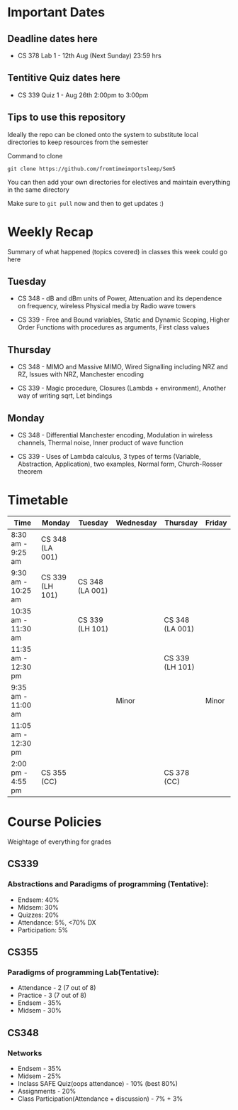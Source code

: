 # Important Dates

## Deadline dates here

- CS 378 Lab 1 - 12th Aug (Next Sunday) 23:59 hrs

## Tentitive Quiz dates here

- CS 339 Quiz 1 - Aug 26th 2:00pm to 3:00pm

## Tips to use this repository

Ideally the repo can be cloned onto the system to substitute local directories to keep resources from the semester

Command to clone 

`` git clone https://github.com/fromtimeimportsleep/Sem5 ``

You can then add your own directories for electives and maintain everything in the same directory

Make sure to ``git pull`` now and then to get updates :)

# Weekly Recap

Summary of what happened (topics covered) in classes this week could go here

## Tuesday

- CS 348 - dB and dBm units of Power, Attenuation and its dependence on frequency, wireless Physical media by Radio wave towers

- CS 339 - Free and Bound variables, Static and Dynamic Scoping, Higher Order Functions with procedures as arguments, First class values

## Thursday

- CS 348 - MIMO and Massive MIMO, Wired Signalling including NRZ and RZ, Issues with NRZ, Manchester encoding

- CS 339 - Magic procedure, Closures (Lambda + environment), Another way of writing sqrt, Let bindings

## Monday

- CS 348 - Differential Manchester encoding, Modulation in wireless channels, Thermal noise, Inner product of wave function

- CS 339 - Uses of Lambda calculus, 3 types of terms (Variable, Abstraction, Application), two examples, Normal form, Church-Rosser theorem


# Timetable

| Time                | Monday          | Tuesday         | Wednesday       | Thursday        | Friday         |
|---------------------|-----------------|-----------------|-----------------|-----------------|----------------|
| 8:30 am - 9:25 am   | CS 348 (LA 001) |                 |                 |                 |                |
| 9:30 am - 10:25 am  | CS 339 (LH 101) | CS 348 (LA 001) |                 |                 |                |
| 10:35 am - 11:30 am |                 | CS 339 (LH 101) |                 | CS 348 (LA 001) |                |
| 11:35 am - 12:30 pm |                 |                 |                 | CS 339 (LH 101) |                |
| 9:35 am - 11:00 am  |                 |                 | Minor           |                 | Minor          |
| 11:05 am - 12:30 pm |                 |                 |                 |                 |                |
| 2:00 pm - 4:55 pm   | CS 355 (CC)     |                 |                 | CS 378 (CC)     |                |

# Course Policies

Weightage of everything for grades

## CS339 
### Abstractions and Paradigms of programming (Tentative):

- Endsem: 40%
- Midsem: 30%
- Quizzes: 20%
- Attendance: 5%, <70% DX
- Participation: 5%

## CS355

### Paradigms of programming Lab(Tentative):

- Attendance - 2 (7 out of 8)
- Practice - 3 (7  out of 8)
- Endsem - 35%
- Midsem - 30%

## CS348

### Networks

- Endsem - 35%
- Midsem - 25%
- Inclass SAFE Quiz(oops attendance) - 10% (best 80%)
- Assignments - 20%
- Class Participation(Attendance + discussion) - 7% + 3%

